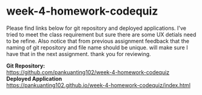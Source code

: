 # week-4-homework-codequiz
Please find links below for git repository and deployed applications.
I've tried to meet the class requirement but sure there are some UX detials need to be refine. Also notice that from previous assignment feedback that the naming of git repository and file name should be unique. will make sure I have that in the next assignment. thank you for reviewing.

<b>Git Repository:</b>
<br>https://github.com/pankuanting102/week-4-homework-codequiz
<br><b>Deployed Application</b> 
<br>https://pankuanting102.github.io/week-4-homework-codequiz/index.html

